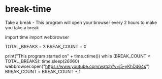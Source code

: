 # break-time
Take a break - This program will open your browser every 2 hours to make you take a break

import time
import webbrowser

TOTAL_BREAKS = 3
BREAK_COUNT = 0

print("This program started on" + time.ctime())
while (BREAK_COUNT < TOTAL_BREAKS):
    time.sleep(2*60*60)
    webbrowser.open("https://www.youtube.com/watch?v=j5-yKhDd64s")
    BREAK_COUNT = BREAK_COUNT + 1
